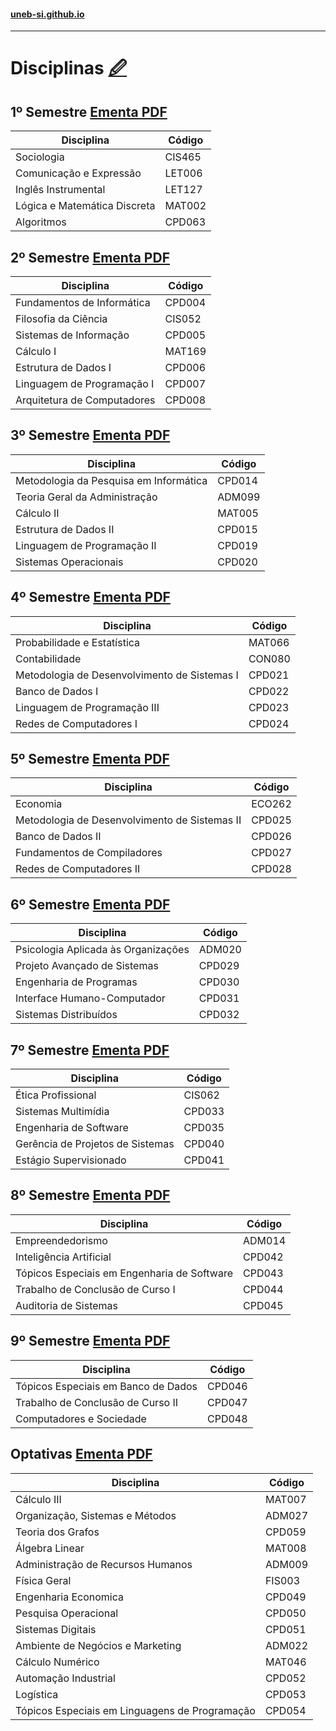 #### [uneb-si.github.io](/)
---
# Disciplinas [🖉](https://github.com/UNEB-SI/uneb-si.github.io/blob/edit/pages/coursers/courses.md)

## 1º Semestre [Ementa PDF](/docs/1.pdf)
| Disciplina                                     | Código  |
|------------------------------------------------|---------|
| Sociologia                                     | CIS465  |
| Comunicação e Expressão                        | LET006  |
| Inglês Instrumental                            | LET127  |
| Lógica e Matemática Discreta                   | MAT002  |
| Algoritmos                                     | CPD063  |

## 2º Semestre [Ementa PDF](/docs/2.pdf)
| Disciplina                                     | Código  |
|------------------------------------------------|---------|
| Fundamentos de Informática                     | CPD004  |
| Filosofia da Ciência                           | CIS052  |
| Sistemas de Informação                         | CPD005  |
| Cálculo I                                      | MAT169  |
| Estrutura de Dados I                           | CPD006  |
| Linguagem de Programação I                     | CPD007  |
| Arquitetura de Computadores                    | CPD008  |


## 3º Semestre [Ementa PDF](/docs/3.pdf)
| Disciplina                                     | Código  |
|------------------------------------------------|---------|
| Metodologia da Pesquisa em Informática         | CPD014  |
| Teoria Geral da Administração                  | ADM099  |
| Cálculo II                                     | MAT005  |
| Estrutura de Dados II                          | CPD015  |
| Linguagem de Programação II                    | CPD019  |
| Sistemas Operacionais                          | CPD020  |


## 4º Semestre [Ementa PDF](/docs/4.pdf)
| Disciplina                                     | Código  |
|------------------------------------------------|---------|
| Probabilidade e Estatística                    | MAT066  |
| Contabilidade                                  | CON080  |
| Metodologia de Desenvolvimento de Sistemas I   | CPD021  |
| Banco de Dados I                               | CPD022  |
| Linguagem de Programação III                   | CPD023  |
| Redes de Computadores I                        | CPD024  |


## 5º Semestre [Ementa PDF](/docs/5.pdf)
| Disciplina                                     | Código  |
|------------------------------------------------|---------|
| Economia                                       | ECO262  |
| Metodologia de Desenvolvimento de Sistemas II  | CPD025  |
| Banco de Dados II                              | CPD026  |
| Fundamentos de Compiladores                    | CPD027  |
| Redes de Computadores II                       | CPD028  |


## 6º Semestre [Ementa PDF](/docs/6.pdf)
| Disciplina                                     | Código  |
|------------------------------------------------|---------|
| Psicologia Aplicada às Organizações            | ADM020  |
| Projeto Avançado de Sistemas                   | CPD029  |
| Engenharia de Programas                        | CPD030  |
| Interface Humano-Computador                    | CPD031  |
| Sistemas Distribuídos                          | CPD032  |


## 7º Semestre [Ementa PDF](/docs/7.pdf)
| Disciplina                                     | Código  |
|------------------------------------------------|---------|
| Ética Profissional                             | CIS062  |
| Sistemas Multimídia                            | CPD033  |
| Engenharia de Software                         | CPD035  |
| Gerência de Projetos de Sistemas               | CPD040  |
| Estágio Supervisionado                         | CPD041  |



## 8º Semestre [Ementa PDF](/docs/8.pdf)
| Disciplina                                     | Código  |
|------------------------------------------------|---------|
| Empreendedorismo                               | ADM014  |
| Inteligência Artificial                        | CPD042  |
| Tópicos Especiais em Engenharia de Software    | CPD043  |
| Trabalho de Conclusão de Curso I               | CPD044  |
| Auditoria de Sistemas                          | CPD045  |


## 9º Semestre [Ementa PDF](/docs/9.pdf)
| Disciplina                                     | Código  |
|------------------------------------------------|---------|
| Tópicos Especiais em Banco de Dados            | CPD046  |
| Trabalho de Conclusão de Curso II              | CPD047  |
| Computadores e Sociedade                       | CPD048  |


## Optativas [Ementa PDF](/docs/optativas.pdf)
| Disciplina                                     | Código  |
|------------------------------------------------|---------|
| Cálculo III                                    | MAT007  |
| Organização, Sistemas e Métodos                | ADM027  |
| Teoria dos Grafos                              | CPD059  |
| Álgebra Linear                                 | MAT008  |
| Administração de Recursos Humanos              | ADM009  |
| Física Geral                                   | FIS003  |
| Engenharia Economica                           | CPD049  |
| Pesquisa Operacional                           | CPD050  |
| Sistemas Digitais                              | CPD051  |
| Ambiente de Negócios e Marketing               | ADM022  |
| Cálculo Numérico                               | MAT046  |
| Automação Industrial                           | CPD052  |
| Logística                                      | CPD053  |
| Tópicos Especiais em Linguagens de Programação | CPD054  |




